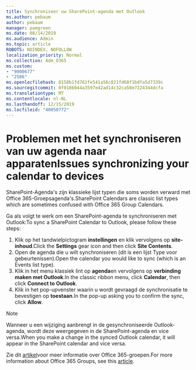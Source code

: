 ```yaml
---
title: Synchroniseer uw SharePoint-agenda met Outlook
ms.author: pebaum
author: pebaum
manager: pamgreen
ms.date: 08/14/2019
ms.audience: Admin
ms.topic: article
ROBOTS: NOINDEX, NOFOLLOW
localization_priority: Normal
ms.collection: Adm_O365
ms.custom:
- "9000677"
- "2586"
ms.openlocfilehash: 8158b1fd762fe541a56c821fd68f1bdfa5d7339c
ms.sourcegitcommit: 0f0186044a3597e42ad14c32ca58e7224344dcfa
ms.translationtype: MT
ms.contentlocale: nl-NL
ms.lasthandoff: 12/15/2019
ms.locfileid: "40050772"
---
```

# <a name="issues-synchronizing-your-calendar-to-devices"></a><span data-ttu-id="6f185-102">Problemen met het synchroniseren van uw agenda naar apparaten</span><span class="sxs-lookup"><span data-stu-id="6f185-102">Issues synchronizing your calendar to devices</span></span>

<span data-ttu-id="6f185-103">SharePoint-Agenda's zijn klassieke lijst typen die soms worden verward met Office 365-Groepsagenda's.</span><span class="sxs-lookup"><span data-stu-id="6f185-103">SharePoint Calendars are classic list types which are sometimes confused with Office 365 Group Calendars.</span></span>

<span data-ttu-id="6f185-104">Ga als volgt te werk om een SharePoint-agenda te synchroniseren met Outlook:</span><span class="sxs-lookup"><span data-stu-id="6f185-104">To sync a SharePoint Calendar to Outlook, please follow these steps:</span></span>

1. <span data-ttu-id="6f185-105">Klik op het tandwielpictogram **instellingen** en klik vervolgens op **site-inhoud**.</span><span class="sxs-lookup"><span data-stu-id="6f185-105">Click the **Settings** gear icon and then click **Site Contents**.</span></span>
2. <span data-ttu-id="6f185-106">Open de agenda die u wilt synchroniseren (dit is een lijst Type voor gebeurtenissen).</span><span class="sxs-lookup"><span data-stu-id="6f185-106">Open the calendar you would like to sync (which is an Events list type).</span></span>
3. <span data-ttu-id="6f185-107">Klik in het menu klassiek lint op **agenda**en vervolgens op **verbinding maken met Outlook**.</span><span class="sxs-lookup"><span data-stu-id="6f185-107">In the classic ribbon menu, click **Calendar**, then click **Connect to Outlook**.</span></span>
4. <span data-ttu-id="6f185-108">Klik in het pop-upvenster waarin u wordt gevraagd de synchronisatie te bevestigen op **toestaan**.</span><span class="sxs-lookup"><span data-stu-id="6f185-108">In the pop-up asking you to confirm the sync, click **Allow**.</span></span>

>[!Note]
> <span data-ttu-id="6f185-109">Wanneer u een wijziging aanbrengt in de gesynchroniseerde Outlook-agenda, wordt deze weergegeven in de SharePoint-agenda en vice versa.</span><span class="sxs-lookup"><span data-stu-id="6f185-109">When you make a change in the synced Outlook calendar, it will appear in the SharePoint calendar and vice versa.</span></span>

<span data-ttu-id="6f185-110">Zie dit [artikel](https://support.office.com/article/Learn-about-Office-365-groups-b565caa1-5c40-40ef-9915-60fdb2d97fa2)voor meer informatie over Office 365-groepen.</span><span class="sxs-lookup"><span data-stu-id="6f185-110">For more information about Office 365 Groups, see this [article](https://support.office.com/article/Learn-about-Office-365-groups-b565caa1-5c40-40ef-9915-60fdb2d97fa2).</span></span>
